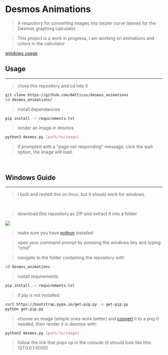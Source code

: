# Desmos Animations

>A respoitory for converting images into bezier curve latexes for the Desmos graphing calculator

>This project is a work in progress, I am working on animations and colors in the calculator

[windows usage](#windows-guide)

## Usage
---
> clone this repository and cd into it
```bash
git clone https://github.com/0Atticus/desmos_animations
cd desmos_animations/
```

>install dependancies
```bash
pip install -r requirements.txt
```

>render an image in desmos
```bash
python3 desmos.py [path/to/image]
```
>if prompted with a "page not responding" message, click the wait option, the image will load.

<br>

## Windows Guide 
---
>I built and rested this on linux, but it should work for windows.

<br>

>download this repository as ZIP and extract it into a folder
<img src="https://i.ibb.co/PMnJPRX/save.png" />

>make sure you have [python](https://www.python.org/) installed

>open your command prompt by presisng the windows key and typing "cmd"

>navigate to the folder containing the repository with
```bash
cd desmos_animations
```
>install requirements
```bash
pip install -r requirements.txt
```

>if pip is not installed:
```bash
curl https://bootstrap.pypa.io/get-pip.py -o get-pip.py
python get-pip.py
```

>choose an image (simple ones work better) and [convert](https://cloudconvert.com/) it to a png if needed, then render it in desmos with:
```bash
python3 desmos.py [path/to/image]
```

> follow the link that pops up in the console (it should look like this: 127.0.0.1:5000)
